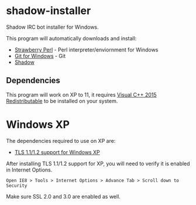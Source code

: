 # shadow-installer
Shadow IRC bot installer for Windows.

This program will automatically downloads and install:
* [Strawberry Perl](https://strawberryperl.com/) - Perl interpreter/enviornment for Windows
* [Git for Windows](https://git-scm.com/download/win) - Git
* [Shadow](https://github.com/ablakely/shadow)

## Dependencies
This program will work on XP to 11, it requires [Visual C++ 2015 Redistributable](https://www.microsoft.com/en-us/download/details.aspx?id=52685) to be installed on your system.

# Windows XP

The dependencies required to use on XP are:
* [TLS 1.1/1.2 support for Windows XP](https://github.com/FaultlineHC/TLSonXP)

After installing TLS 1.1/1.2 support for XP, you will need to verify it is enabled in Internet Options. 

    Open IE8 > Tools > Internet Options > Advance Tab > Scroll down to Security
    
Make sure SSL 2.0 and 3.0 are enabled as well.

